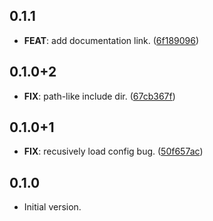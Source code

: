 ## 0.1.1

 - **FEAT**: add documentation link. ([6f189096](https://github.com/hyiso/commitlint/commit/6f189096fb67cdc003761bfcc1e52c278c8fd4f0))

## 0.1.0+2

 - **FIX**: path-like include dir. ([67cb367f](https://github.com/hyiso/commitlint/commit/67cb367f00aefc9144b791ab07db4a75c876b7f0))

## 0.1.0+1

 - **FIX**: recusively load config bug. ([50f657ac](https://github.com/hyiso/commitlint/commit/50f657ac3fe694fed94879e4fef54be16127f538))

## 0.1.0

- Initial version.
